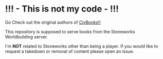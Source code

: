 # !!! - This is not my code - !!!
Go Check out the original authors of [CivBooks!!](https://github.com/CivBooks/)

This repository is supposed to serve books from the Stoneworks Worldbuilding server.

I'm **NOT** related to Stoneworks other than being a player. If you would like to request a takedown or removal of content please open an issue.
